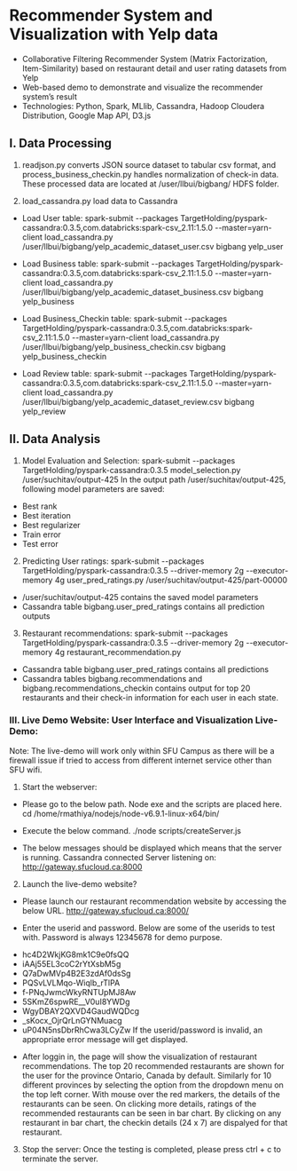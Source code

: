 # Recommender System and Visualization with Yelp data
- Collaborative Filtering Recommender System (Matrix Factorization, Item-Similarity) based on restaurant detail and user rating datasets from Yelp
- Web-based demo to demonstrate and visualize the recommender system’s result
- Technologies: Python, Spark, MLlib, Cassandra, Hadoop Cloudera Distribution, Google Map API, D3.js

## I. Data Processing
1. readjson.py converts JSON source dataset to tabular csv format, and process_business_checkin.py handles normalization of check-in data. These processed data are located at /user/llbui/bigbang/ HDFS folder.

2. load_cassandra.py load data to Cassandra
- Load User table:
spark-submit --packages TargetHolding/pyspark-cassandra:0.3.5,com.databricks:spark-csv_2.11:1.5.0 --master=yarn-client load_cassandra.py /user/llbui/bigbang/yelp_academic_dataset_user.csv bigbang yelp_user

- Load Business table:
spark-submit --packages TargetHolding/pyspark-cassandra:0.3.5,com.databricks:spark-csv_2.11:1.5.0 --master=yarn-client load_cassandra.py /user/llbui/bigbang/yelp_academic_dataset_business.csv bigbang yelp_business

- Load Business_Checkin table:
spark-submit --packages TargetHolding/pyspark-cassandra:0.3.5,com.databricks:spark-csv_2.11:1.5.0 --master=yarn-client load_cassandra.py /user/llbui/bigbang/yelp_business_checkin.csv bigbang yelp_business_checkin

- Load Review table:
spark-submit --packages TargetHolding/pyspark-cassandra:0.3.5,com.databricks:spark-csv_2.11:1.5.0 --master=yarn-client load_cassandra.py /user/llbui/bigbang/yelp_academic_dataset_review.csv bigbang yelp_review

## II. Data Analysis
1. Model Evaluation and Selection:
spark-submit --packages TargetHolding/pyspark-cassandra:0.3.5 model_selection.py /user/suchitav/output-425
In the output path /user/suchitav/output-425, following model parameters are saved:
- Best rank
- Best iteration
- Best regularizer
- Train error
- Test error

2. Predicting User ratings:
spark-submit --packages TargetHolding/pyspark-cassandra:0.3.5 --driver-memory 2g --executor-memory 4g user_pred_ratings.py /user/suchitav/output-425/part-00000

- /user/suchitav/output-425 contains the saved model parameters
- Cassandra table bigbang.user_pred_ratings contains all prediction outputs

3. Restaurant recommendations:
spark-submit --packages TargetHolding/pyspark-cassandra:0.3.5 --driver-memory 2g --executor-memory 4g restaurant_recommendation.py

- Cassandra table bigbang.user_pred_ratings contains all predictions
- Cassandra tables bigbang.recommendations and bigbang.recommendations_checkin contains output for top 20 restaurants and their check-in information for each user in each state.

### III. Live Demo Website: User Interface and Visualization Live-Demo:
Note: The live-demo will work only within SFU Campus as there will be a firewall issue if tried to access from different internet service other than SFU wifi.
1. Start the webserver:
- Please go to the below path. Node exe and the scripts are placed here.
        cd /home/rmathiya/nodejs/node-v6.9.1-linux-x64/bin/
- Execute the below command.
        ./node scripts/createServer.js
        
- The below messages should be displayed which means that the server is running.
        Cassandra connected
        Server listening on: http://gateway.sfucloud.ca:8000
        
2. Launch the live-demo website?
- Please launch our restaurant recommendation website by accessing the below URL.
        http://gateway.sfucloud.ca:8000/
        
- Enter the userid and password. Below are some of the userids to test with. Password is always 12345678 for demo purpose.
* hc4D2WkjKG8mk1C9e0fsQQ
* iAAj55EL3coC2rYtXsbM5g
* Q7aDwMVp4B2E3zdAf0dsSg
* PQSvLVLMqo-Wiqlb_rTlPA
* f-PNqJwmcWkyRNTUpMJ8Aw
* 5SKmZ6spwRE__V0uI8YWDg
* WgyDBAY2QXVD4GaudWQDcg
* _sKocx_OjrQrLnGYNMuacg
* uP04N5nsDbrRhCwa3LCyZw
If the userid/password is invalid, an appropriate error message will get displayed.

- After loggin in, the page will show the visualization of restaurant recommendations. The top 20 recommended restaurants are shown for the user for the province Ontario, Canada by default. Similarly for 10 different
provinces by selecting the option from the dropdown menu on the top left corner.
With mouse over the red markers, the details of the restaurants can be seen.
On clicking more details, ratings of the recommended restaurants can be seen in bar chart. By clicking on any restaurant in bar chart, the checkin details (24 x 7) are dispalyed for that restaurant.

3. Stop the server:
Once the testing is completed, please press ctrl + c to terminate the server.
